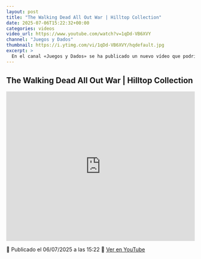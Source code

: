 ```yaml
---
layout: post
title: "The Walking Dead All Out War | Hilltop Collection"
date: 2025-07-06T15:22:32+00:00
categories: videos
video_url: https://www.youtube.com/watch?v=1qDd-VB6XVY
channel: "Juegos y Dados"
thumbnail: https://i.ytimg.com/vi/1qDd-VB6XVY/hqdefault.jpg
excerpt: >
  En el canal «Juegos y Dados» se ha publicado un nuevo vídeo que podría interesar a los aficionados de los juegos de miniaturas. Bajo el título «The Walking Dead All Out War | Hilltop Collection», se intuye un enfoque hacia el universo de The Walking Dead, posiblemente explorando la colección de Hilltop en el contexto del juego de miniaturas. Aunque no se trata de Warhammer, los entusiastas del modelismo y las estrategias de tablero encontrarán en este contenido una interesante propuesta para expandir sus horizontes lúdicos.
---
```


## The Walking Dead All Out War | Hilltop Collection

<iframe width="100%" height="400" src="https://www.youtube.com/embed/1qDd-VB6XVY" frameborder="0" allowfullscreen></iframe>

📅 Publicado el 06/07/2025 a las 15:22
🔗 [Ver en YouTube](https://www.youtube.com/watch?v=1qDd-VB6XVY)
